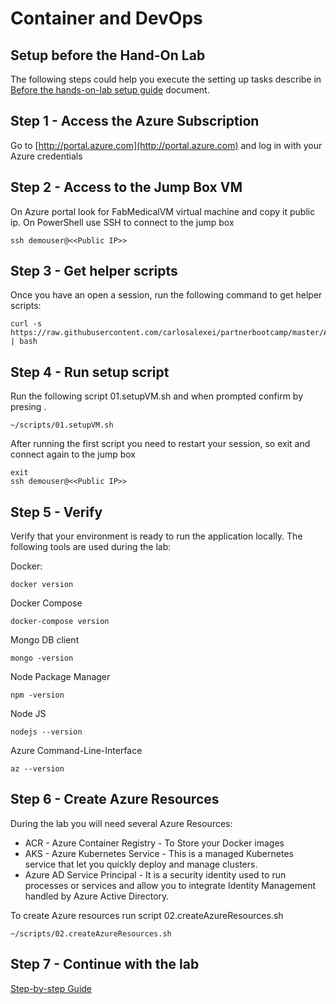# Container and DevOps
 
## Setup before the Hand-On Lab 
The following steps could help you execute the setting up tasks describe in [Before the hands-on-lab setup guide](https://cloudworkshop.blob.core.windows.net/containers-devops/Hands-on%20lab/Before%20the%20HOL%20-%20Containers%20and%20DevOps.html) document.


## Step 1 - Access the Azure Subscription
Go to [http://portal.azure.com](http://portal.azure.com) and log in with your Azure credentials

## Step 2 - Access to the Jump Box VM
On Azure portal look for FabMedicalVM virtual machine and copy it public ip. On PowerShell use SSH to connect to the jump box

```
ssh demouser@<<Public IP>>
```

## Step 3 - Get helper scripts 
Once you have an open a session, run the following command to get helper scripts:
```
curl -s https://raw.githubusercontent.com/carlosalexei/partnerbootcamp/master/AppDev/ContainerAndDevOps/scripts/00.getScripts.sh | bash
```

## Step 4 - Run setup script
Run the following script 01.setupVM.sh and when prompted confirm by presing <Enter>.

```
~/scripts/01.setupVM.sh
```
 
After running the first script you need to restart your session, so exit and connect again to the jump box

```
exit
ssh demouser@<<Public IP>>
```

## Step 5 - Verify
Verify that your environment is ready to run the application locally. The following tools are used during the lab:

Docker:
```
docker version
```

Docker Compose
```
docker-compose version
```

Mongo DB client
```
mongo -version
```

Node Package Manager
```
npm -version
```

Node JS
```
nodejs --version
```

Azure Command-Line-Interface
```
az --version
```

## Step 6 - Create Azure Resources 
During the lab you will need several Azure Resources:
* ACR - Azure Container Registry - To Store your Docker images
* AKS - Azure Kubernetes Service - This is a managed Kubernetes service that let you quickly deploy and manage clusters. 
* Azure AD Service Principal - It is a security identity used to run processes or services and allow you to integrate Identity Management handled by Azure Active Directory.

To create Azure resources run script 02.createAzureResources.sh
```
~/scripts/02.createAzureResources.sh
```

## Step 7 - Continue with the lab 

[Step-by-step Guide](https://cloudworkshop.blob.core.windows.net/containers-devops/Hands-on%20lab/HOL%20step-by-step%20-%20Containers%20and%20DevOps%20-%20Developer%20edition.html)